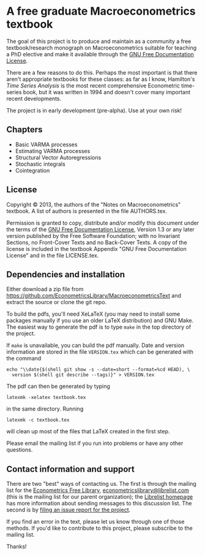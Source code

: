 A free graduate Macroeconometrics textbook
==========================================

The goal of this project is to produce and maintain as a community a
free textbook/research monograph on Macroeconometrics suitable for
teaching a PhD elective and make it available through the [GNU Free
Documentation License](http://www.gnu.org/copyleft/fdl.html).

There are a few reasons to do this. Perhaps the most important is that
there aren't appropriate textbooks for these classes: as far as I
know, Hamilton's *Time Series Analysis* is the most recent
comprehensive Econometric time-series book, but it was written in 1994
and doesn't cover many important recent developments.

The project is in early development (pre-alpha).  Use at your own
risk!

Chapters
--------

* Basic VARMA processes
* Estimating VARMA processes
* Structural Vector Autoregressions
* Stochastic integrals
* Cointegration

License
-------

Copyright © 2013, the authors of the "Notes on Macroeconometrics"
textbook.  A list of authors is presented in the file AUTHORS.tex.

Permission is granted to copy, distribute and/or modify this document
under the terms of the [GNU Free Documentation
License](http://www.gnu.org/copyleft/fdl.html), Version 1.3 or any
later version published by the Free Software Foundation; with no
Invariant Sections, no Front-Cover Texts and no Back-Cover Texts. A
copy of the license is included in the textbook Appendix "GNU Free
Documentation License" and in the file LICENSE.tex.

Dependencies and installation
-----------------------------

Either download a zip file from
<https://github.com/EconometricsLibrary/MacroeconometricsText> and
extract the source or clone the git repo.

To build the pdfs, you'll need XeLaTeX (you may need to install some
packages manually if you use an older LaTeX distribution) and GNU
Make.  The easiest way to generate the pdf is to type `make` in the
top directory of the project.

If `make` is unavailable, you can build the pdf manually.  Date and
version information are stored in the file `VERSION.tex` which can be 
generated with the command
```
echo "\\date{$(shell git show -s --date=short --format=%cd HEAD), \
  version $(shell git describe --tags)}" > VERSION.tex
```
The pdf can then be generated by typing
```
latexmk -xelatex textbook.tex
```
in the same directory.  Running
```
latexmk -c textbook.tex
```
will clean up most of the files that LaTeX created in the first step.

Please email the mailing list if you run into problems or have any
other questions.

Contact information and support
-------------------------------

There are two "best" ways of contacting us.  The first is through the
mailing list for the [Econometrics Free
Library](http://www.econometricslibrary.org),
<econometricslibrary@librelist.com> (this is the mailing list for our
parent organization); the [Librelist homepage](http://librelist.com/)
has more information about sending messages to this discussion list.
The second is by [filing an issue report for the
project](https://github.com/EconometricsLibrary/MacroeconometricsText/issues/new).

If you find an error in the text, please let us know through one of
those methods.  If you'd like to contribute to this project, please
subscribe to the mailing list.

Thanks!